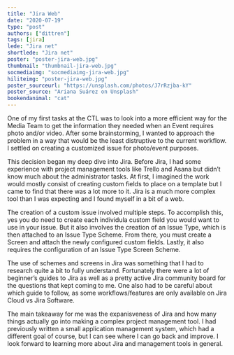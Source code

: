 ```yaml
---
title: "Jira Web"
date: "2020-07-19"
type: "post"
authors: ["dittren"]
tags: [jira]
lede: "Jira net"
shortlede: "Jira net"
poster: "poster-jira-web.jpg"
thumbnail: "thumbnail-jira-web.jpg"
socmediaimg: "socmediaimg-jira-web.jpg"
hiliteimg: "poster-jira-web.jpg"
poster_sourceurl: "https://unsplash.com/photos/J7rRzjba-kY"
poster_source: "Ariana Suárez on Unsplash"
bookendanimal: "cat"
---
```


One of my first tasks at the CTL was to look into a more efficient way for the
Media Team to get the information they needed when an Event requires photo
and/or video. After some brainstorming, I wanted to approach the problem in a
way that would be the least distruptive to the current workflow. I settled on
creating a customized issue for photo/event purposes.

This decision began my deep dive into Jira. Before Jira, I had some experience
with project management tools like Trello and Asana but didn’t know much about
the administrator tasks. At first, I imagined the work would mostly consist of
creating custom fields to place on a template but I came to find that there was
a lot more to it. Jira is a much more complex tool than I was expecting and I
found myself in a bit of a web.

The creation of a custom issue involved multiple steps. To accomplish this, yes
you do need to create each individula custom field you would want to use in
your issue. But it also involves the creation of an Issue Type, which is then
attached to an Issue Type Scheme. From there, you must create a Screen and
attach the newly configured custom fields. Lastly, it also requires the
configuration of an Issue Type Screen Scheme.

The use of schemes and screens in Jira was something that I had to research
quite a bit to fully understand. Fortunately there were a lot of beginner’s
guides to Jira as well as a pretty active Jira community board for the
questions that kept coming to me. One also had to be careful about which guide
to follow, as some workflows/features are only available on Jira Cloud vs Jira
Software.

The main takeaway for me was the expanisveness of Jira and how many things
actually go into making a complex project management tool. I had previously
written a small application management system, which had a different goal of
course, but I can see where I can go back and improve. I look forward to
learning more about Jira and management tools in general.

